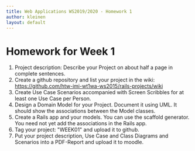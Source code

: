 ```yaml
---
title: Web Applications WS2019/2020 - Homework 1
author: kleinen
layout: default
---
```


# Homework for Week 1
1. Project description: Describe your Project on about half a page in complete sentences.
2. Create a github repository and list your project in the wiki: https://github.com/htw-imi-wt1wa-ws2015/rails-projects/wiki
3. Create Use Case Scenarios accompanied with Screen Scribbles for at least one Use Case per Person.
4. Design a Domain Model for your Project. Document it using UML. It should show the associations between the Model classes.
5. Create a Rails app and your models. You can use the scaffold generator. You need not yet add the associations in the Rails app.
6. Tag your project: "WEEK01" and upload it to github.
7. Put your project description, Use Case and Class Diagrams and Scenarios into a PDF-Report and upload it to moodle.
